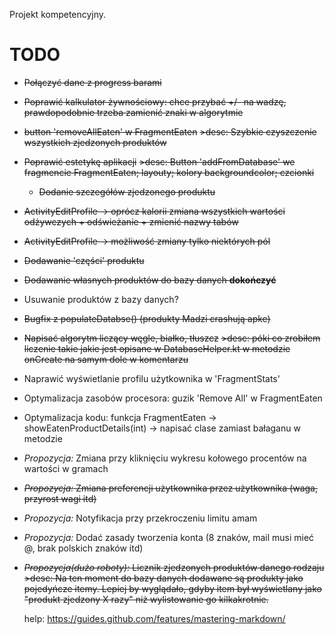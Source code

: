 Projekt kompetencyjny. 

# TODO
  - ~~Połączyć dane z progress barami~~
  - ~~Poprawić kalkulator żywnościowy: chce przybać +/- na wadzę, prawdopodobnie trzeba zamienić znaki w algorytmie~~
  - ~~button 'removeAllEaten' w FragmentEaten~~
    ~~>desc: Szybkie czyszczenie wszystkich zjedzonych produktów~~
  - ~~Poprawić estetykę aplikacji~~
    ~~>desc: Button 'addFromDatabase' we fragmencie FragmentEaten; layouty; kolory backgroundcolor; czcionki~~
    - ~~Dodanie szczegółów zjedzonego produktu~~
  - ~~ActivityEditProfile -> oprócz kalorii zmiana wszystkich wartości odżywczych + odświeżanie + zmienić nazwy tabów~~
  - ~~ActivityEditProfile -> możliwość zmiany tylko niektórych pól~~
  - ~~Dodawanie 'części' produktu~~
  - ~~Dodawanie własnych produktów do bazy danych **dokończyć**~~
  - Usuwanie produktów z bazy danych?
  - ~~Bugfix z populateDatabse() (produkty Madzi crashują apke)~~
  - ~~Napisać algorytm liczący węgle, białko, tłuszcz~~
    ~~>desc: póki co zrobiłem liczenie takie jakie jest opisane w DatabaseHelper.kt w metodzie onCreate na samym dole w komentarzu~~
  - Naprawić wyświetlanie profilu użytkownika w 'FragmentStats'
  - Optymalizacja zasobów procesora: guzik 'Remove All' w FragmentEaten
  - Optymalizacja kodu: funkcja FragmentEaten -> showEatenProductDetails(int) -> napisać clase zamiast bałaganu w metodzie 
  
  - _Propozycja:_ Zmiana przy kliknięciu wykresu kołowego procentów na wartości w gramach
  - ~~_Propozycja:_ Zmiana preferencji użytkownika przez użytkownika (waga, przyrost wagi itd)~~
  - _Propozycja:_ Notyfikacja przy przekroczeniu limitu amam
  - _Propozycja:_ Dodać zasady tworzenia konta (8 znaków, mail musi mieć @, brak polskich znaków itd)
  - ~~_Propozycja(dużo roboty):_ Licznik zjedzonych produktów danego rodzaju~~
    ~~>desc: Na ten moment do bazy danych dodawane są produkty jako pojedyńcze itemy. Lepiej by wyglądało, gdyby item był wyświetlany jako "produkt zjedzony X razy" niż wylistowanie go kilkakrotnie.~~
    
    
    
    
    
    
    
    
    help:
    https://guides.github.com/features/mastering-markdown/
